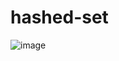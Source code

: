 ﻿# hashed-set
![image](https://github.com/user-attachments/assets/87ae64c2-6c0e-481c-bb48-dbd3aab93147)
